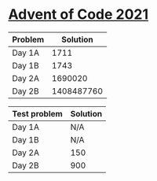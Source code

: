 # [Advent of Code 2021](https://adventofcode.com/2021)

| Problem | Solution |
|---------|----------|
|Day 1A| 1711 |
|Day 1B| 1743 |
|Day 2A| 1690020 |
|Day 2B| 1408487760 |

| Test problem | Solution |
|--------------|----------|
|Day 1A| N/A |
|Day 1B| N/A |
|Day 2A| 150 |
|Day 2B| 900 |
